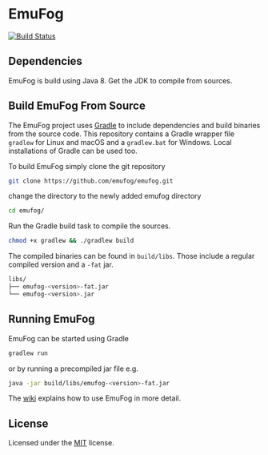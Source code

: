 # EmuFog

[![Build Status](https://travis-ci.org/emufog/emufog.svg?branch=master)](https://travis-ci.org/emufog/emufog)

## Dependencies

EmuFog is build using Java 8.
Get the JDK to compile from sources.

## Build EmuFog From Source

The EmuFog project uses [Gradle](https://gradle.org/) to include dependencies and build binaries from the source code.
This repository contains a Gradle wrapper file `gradlew` for Linux and macOS and a `gradlew.bat` for Windows.
Local installations of Gradle can be used too.

To build EmuFog simply clone the git repository
```bash
git clone https://github.com/emufog/emufog.git
```
    
change the directory to the newly added emufog directory
```bash
cd emufog/
```
    
Run the Gradle build task to compile the sources.
```bash
chmod +x gradlew && ./gradlew build
```

The compiled binaries can be found in `build/libs`.
Those include a regular compiled version and a `-fat` jar.

````bash
libs/
├── emufog-<version>-fat.jar
└── emufog-<version>.jar
````

## Running EmuFog

EmuFog can be started using Gradle

````bash
gradlew run
````

or by running a precompiled jar file e.g.
````bash
java -jar build/libs/emufog-<version>-fat.jar
````


The [wiki](https://github.com/emufog/emufog/wiki) explains how to use EmuFog in more detail.

## License

Licensed under the [MIT](LICENSE) license.